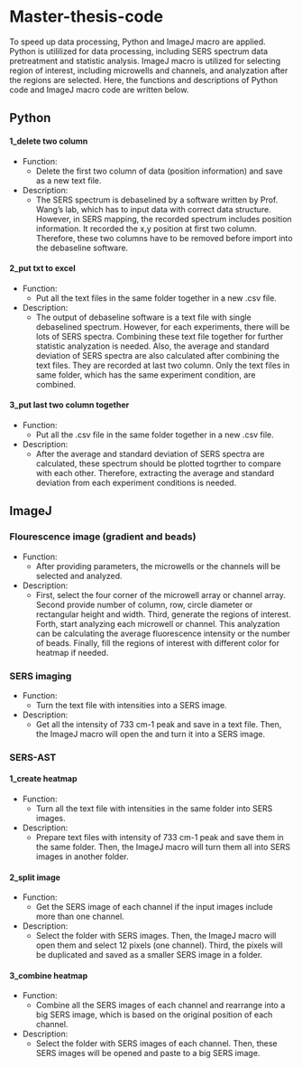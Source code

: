 # Master-thesis-code

To speed up data processing, Python and ImageJ macro are applied. Python is utililized for data processing, including SERS spectrum data pretreatment and statistic analysis. ImageJ macro is utilized for selecting region of interest, including microwells and channels, and analyzation after the regions are selected. Here, the functions and descriptions of Python code and ImageJ macro code are written below.

## Python
#### 1_delete two column
* Function:
  * Delete the first two column of data (position information) and save as a new text file.
* Description:
  * The SERS spectrum is debaselined by a software written by Prof. Wang’s lab, which has to input data with correct data structure. However, in SERS mapping, the recorded spectrum includes position information. It recorded the x,y position at first two column. Therefore, these two columns have to be removed before import into the debaseline software. 

#### 2_put txt to excel
* Function:
  * Put all the text files in the same folder together in a new .csv file.
* Description:
  * The output of debaseline software is a text file with single debaselined spectrum. However, for each experiments, there will be lots of SERS spectra. Combining these text file together for further statistic analyzation is needed. Also, the average and standard deviation of SERS spectra are also calculated after combining the text files. They are recorded at last two column. Only the text files in same folder, which has the same experiment condition, are combined.

#### 3_put last two column together
* Function:
  * Put all the .csv file in the same folder together in a new .csv file.
* Description:
  * After the average and standard deviation of SERS spectra are calculated, these spectrum should be plotted togrther to compare with each other. Therefore, extracting the average and standard deviation from each experiment conditions is needed.

## ImageJ
### Flourescence image (gradient and beads)
* Function:
  * After providing parameters, the microwells or the channels will be selected and analyzed.
* Description:
  * First, select the four corner of the microwell array or channel array. Second provide number of column, row, circle diameter or rectangular height and width. Third, generate the regions of interest. Forth, start analyzing each microwell or channel. This analyzation can be calculating the average fluorescence intensity or the number of beads. Finally, fill the regions of interest with different color for heatmap if needed.

### SERS imaging
* Function:
  * Turn the text file with intensities into a SERS image.
* Description:
  * Get all the intensity of 733 cm-1 peak and save in a text file. Then, the ImageJ macro will open the and turn it into a SERS image.


### SERS-AST
#### 1_create heatmap
* Function:
  * Turn all the text file with intensities in the same folder into SERS images.
* Description:
  * Prepare text files with intensity of 733 cm-1 peak and save them in the same folder. Then, the ImageJ macro will turn them all into SERS images in another folder.

#### 2_split image
* Function:
  * Get the SERS image of each channel if the input images include more than one channel.
* Description:
  * Select the folder with SERS images. Then, the ImageJ macro will open them and select 12 pixels (one channel). Third, the pixels will be duplicated and saved as a smaller SERS image in a folder.

#### 3_combine heatmap
* Function:
  * Combine all the SERS images of each channel and rearrange into a big SERS image, which is based on the original position of each channel.
* Description:
  * Select the folder with SERS images of each channel. Then, these SERS images will be opened and paste to a big SERS image.



